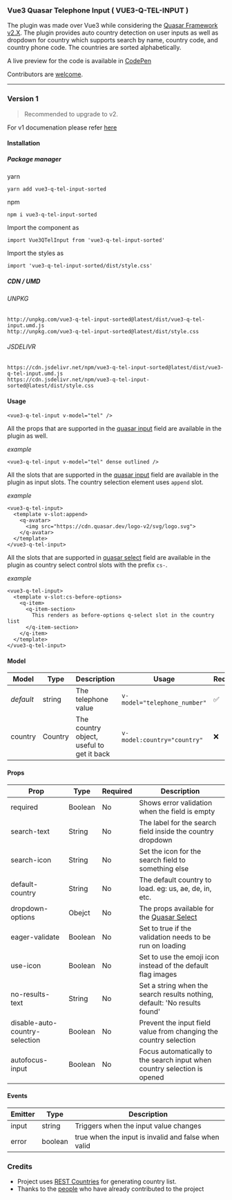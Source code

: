 ### Vue3 Quasar Telephone Input ( VUE3-Q-TEL-INPUT )

The plugin was made over Vue3 while considering the [Quasar Framework v2.X](https://quasar.dev/). The plugin provides auto country detection on user inputs as well as dropdown for country which supports search by name, country code, and country phone code. The countries are sorted alphabetically.

A live preview for the code is available in [CodePen](https://codepen.io/CdTgr/full/PoMmeRZ)

Contributors are [welcome](https://github.com/CdTgr/vue3-q-tel-input/graphs/contributors).

---

### Version 1

> Recommended to upgrade to v2.

For v1 documenation please refer [here](./docs/v1.md)

#### Installation

##### Package manager

yarn

```
yarn add vue3-q-tel-input-sorted
```

npm

```
npm i vue3-q-tel-input-sorted
```

Import the component as

```
import Vue3QTelInput from 'vue3-q-tel-input-sorted'
```

Import the styles as

```
import 'vue3-q-tel-input-sorted/dist/style.css'
```

##### CDN / UMD

###### UNPKG

```
http://unpkg.com/vue3-q-tel-input-sorted@latest/dist/vue3-q-tel-input.umd.js
http://unpkg.com/vue3-q-tel-input-sorted@latest/dist/style.css
```

###### JSDELIVR

```
https://cdn.jsdelivr.net/npm/vue3-q-tel-input-sorted@latest/dist/vue3-q-tel-input.umd.js
https://cdn.jsdelivr.net/npm/vue3-q-tel-input-sorted@latest/dist/style.css
```

#### Usage

```
<vue3-q-tel-input v-model="tel" />
```

All the props that are supported in the [quasar input](https://quasar.dev/vue-components/input) field are available in the plugin as well.

_example_

```
<vue3-q-tel-input v-model="tel" dense outlined />
```

All the slots that are supported in the [quasar input](https://quasar.dev/vue-components/input) field are available in the plugin as input slots. The country selection element uses `append` slot.

_example_

```
<vue3-q-tel-input>
  <template v-slot:append>
    <q-avatar>
      <img src="https://cdn.quasar.dev/logo-v2/svg/logo.svg">
    </q-avatar>
  </template>
</vue3-q-tel-input>
```

All the slots that are supported in [quasar select](https://quasar.dev/vue-components/select) field are available in the plugin as country select control slots with the prefix `cs-`.

_example_

```
<vue3-q-tel-input>
  <template v-slot:cs-before-options>
    <q-item>
      <q-item-section>
        This renders as before-options q-select slot in the country list
      </q-item-section>
    </q-item>
  </template>
</vue3-q-tel-input>
```

#### Model

| Model     | Type    | Description                               | Usage                        | Required |
| --------- | ------- | ----------------------------------------- | ---------------------------- | -------- |
| _default_ | string  | The telephone value                       | `v-model="telephone_number"` | ✅       |
| country   | Country | The country object, useful to get it back | `v-model:country="country"`  | ❌       |

#### Props

| Prop                           | Type    | Required | Description                                                                           |
| ------------------------------ | ------- | -------- | ------------------------------------------------------------------------------------- |
| required                       | Boolean | No       | Shows error validation when the field is empty                                        |
| search-text                    | String  | No       | The label for the search field inside the country dropdown                            |
| search-icon                    | String  | No       | Set the icon for the search field to something else                                   |
| default-country                | String  | No       | The default country to load. eg: us, ae, de, in, etc.                                 |
| dropdown-options               | Obejct  | No       | The props available for the [Quasar Select](https://quasar.dev/vue-components/select) |
| eager-validate                 | Boolean | No       | Set to true if the validation needs to be run on loading                              |
| use-icon                       | Boolean | No       | Set to use the emoji icon instead of the default flag images                          |
| no-results-text                | String  | No       | Set a string when the search results nothing, default: 'No results found'             |
| disable-auto-country-selection | Boolean | No       | Prevent the input field value from changing the country selection                     |
| autofocus-input                | Boolean | No       | Focus automatically to the search input when country selection is opened              |

#### Events

| Emitter | Type    | Description                                         |
| ------- | ------- | --------------------------------------------------- |
| input   | string  | Triggers when the input value changes               |
| error   | boolean | true when the input is invalid and false when valid |

### Credits

- Project uses [REST Countries](https://restcountries.com/) for generating country list.
- Thanks to the [people](https://github.com/CdTgr/vue3-q-tel-input/graphs/contributors) who have already contributed to the project
